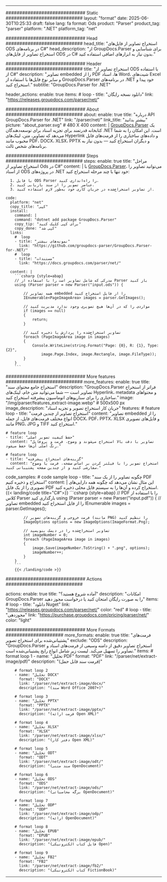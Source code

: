 


---
############################# Static ############################
layout: "format"
date:  2025-06-30T10:25:33
draft: false
lang: fa
format: Ods
product: "Parser"
product_tag: "parser"
platform: ".NET"
platform_tag: "net"

############################# Head ############################
head_title: "استخراج تصاویر از فایل‌های ODS در برنامه‌های C#"
head_description: "از GroupDocs.Parser برای شناسایی و استخراج تصاویر از فایل‌های ODS در C# بدون نیاز به ابزارهای اضافی استفاده کنید."

############################# Header ############################
title: "استخراج تصاویر از ODS با استفاده از C#" 
description: "تصاویر embedded را از PDF ها، اسناد Word، شیت‌های Excel و سایر نوع فایل‌ها با استفاده از GroupDocs.Parser در برنامه‌های .NET خود پیدا و استخراج کنید."
subtitle: "GroupDocs.Parser for .NET" 

header_actions:
  enable: true
  items:
    #  loop
    - title: "دانلود نسخه رایگان"
      link: "https://releases.groupdocs.com/parser/net/"
      
############################# About ############################
about:
    enable: true
    title: "درباره API GroupDocs.Parser for .NET"
    link: "/parser/net/"
    link_title: "بیشتر بدانید"
    picture: "about_parser.svg" # 480 X 400
    content: |
       [GroupDocs.Parser](/parser/net/) یک کتابخانه قدرتمند برای تجزیه اسناد برای توسعه‌دهندگان .NET است. این امکان را به شما می‌دهد که تصاویر، متن، لینک‌های Hyperlink و داده‌های ساختاری را از فرمت‌های فایل محبوب مانند PDF، DOCX، XLSX، PPTX و دیگران استخراج کنید — بدون نیاز به برنامه‌های شخص ثالث.

############################# Steps ############################
steps:
    enable: true
    title: "مراحل استخراج تصاویر از Ods در C#"
    content: |
      با [GroupDocs.Parser](/parser/net/)، می‌توانید تصاویر را از اسناد ODS در پروژه‌های .NET خود تنها با چند مرحله استخراج کنید:
      
      1. با فایل ODS Parser را راه‌اندازی کنید.
      2. عناصر تصویر را از سند بازیابی کنید.
      3. از تصاویر استخراج‌شده در جریان کاری خود به‌طور لازم استفاده کنید.
   
    code:
      platform: "net"
      copy_title: "کپی"
      install:
        command: |
        command: "dotnet add package GroupDocs.Parser"
        copy_tip: "برای کپی کلیک کنید"
        copy_done: "کپی شد"
      links:
        #  loop
        - title: "نمونه‌های بیشتر"
          link: "https://github.com/groupdocs-parser/GroupDocs.Parser-for-.NET/"
        #  loop
        - title: "مستندات"
          link: "https://docs.groupdocs.com/parser/net/"
          
      content: |
        ```csharp {style=abap}
        // مدرکی که شامل تصاویر است را با استفاده از Parser باز کنید
        using (Parser parser = new Parser("input.ods")) {

            // همه تصاویر embedded را از فایل استخراج کنید
            IEnumerable<PageImageArea> images = parser.GetImages();

            // مواردی را که در آن‌ها هیچ تصویری وجود ندارد مدیریت کنید
            if (images == null)
            {
                return;
            }

            // تصاویر استخراج‌شده را پردازش یا ذخیره کنید
            foreach (PageImageArea image in images)
            {
                Console.WriteLine(string.Format("Page: {0}, R: {1}, Type: {2}", 
                    image.Page.Index, image.Rectangle, image.FileType));
            }
        }
        ```  

############################# More features ############################
more_features:
  enable: true
  title: "استخراج جامع محتوای سند"
  description: "GroupDocs.Parser فراتر از استخراج تصاویر است — شما می‌توانید متن خام، لینک‌های Hyperlink، metadata و محتواهای ساختاری را برای سناریوهای اتوماسیون پیشرفته استخراج کنید."
  image: "/img/parser/features_extract-image.webp" # 500x500 px
  image_description: "جریان کار استخراج تصویر و تجزیه اسناد"
  features:
    # feature loop
    - title: "استخراج تصاویر از چندین فرمت"
      content: "تصاویر embedded را از انواع مختلف فرمت‌های فایل، از جمله DOCX، PDF، PPTX، XLSX و فایل‌های تصویری مانند PNG، JPG و TIFF استخراج کنید."

    # feature loop
    - title: "حفظ کیفیت تصویر اصلی"
      content: "تصاویر با دقت بالا استخراج می‌شوند و وضوح، فرمت و پروفایل رنگ اصلی آن‌ها حفظ می‌شود."

    # feature loop
    - title: "گزینه‌های استخراج پیشرفته"
      content: "استخراج تصویر را با فیلتر کردن بر اساس صفحه، فرمت یا وضوح سفارشی کنید و از چندین صفحه پشتیبانی کنید."
      
  code_samples:
    # code sample loop
    - title: "چگونه تصاویر را از یک سند PDF استخراج و ذخیره کنیم"
      content: |
        این مثال نشان می‌دهد که چگونه همه دارایی‌های تصویری را از یک فایل PDF استخراج کرده و آن‌ها را به سیستم فایل محلی ذخیره کنید.
        {{< landing/code title="C#">}}
        ```csharp {style=abap}
        //  PDF را با استفاده از کلاس Parser بارگذاری کنید
        using (Parser parser = new Parser("input.pdf"))
        {
            // تصاویر embedded را از فایل استخراج کنید
            IEnumerable<PageImageArea> images = parser.GetImages();

            // فرمت خروجی و گزینه‌های تصویر (مانند PNG) را تنظیم کنید
            ImageOptions options = new ImageOptions(ImageFormat.Png);

            // تصاویر استخراج‌شده را در دیسک بنویسید
            int imageNumber = 0;
            foreach (PageImageArea image in images)
            {
                image.Save(imageNumber.ToString() + ".png", options);
                imageNumber++;
            }
        }
        ```
        {{< /landing/code >}}


############################# Actions ############################

actions:
  enable: true
  title: "آماده شروع هستید؟"
  description: "امکانات GroupDocs.Parser را به صورت رایگان امتحان کنید یا درخواست مجوز دهید"
  items:
    #  loop
    - title: "دانلود Nuget"
      link: "https://releases.groupdocs.com/parser/net/"
      color: "red"
        #  loop
    - title: "مجوزدهی"
      link: "https://purchase.groupdocs.com/pricing/parser/net/"
      color: "light"


############################# More Formats #####################
more_formats:
    enable: true
    title: "فرمت‌های پشتیبانی‌شده برای استخراج تصویر"
    exclude: "ODS"
    description: "GroupDocs.Parser استخراج تصاویر دقیق از دامنه وسیعی از فرمت‌های اسناد و تصاویر را تسهیل می‌کند. لیست زیر شامل انواع رایج پشتیبانی‌شده است."
    items: 
        # format loop 1
        - name: "تحلیل PDF"
          format: "PDF"
          link: "/parser/net/extract-image/pdf/"
          description: "(فرمت سند قابل حمل)"
          
        # format loop 2
        - name: "تحلیل DOCX"
          format: "DOCX"
          link: "/parser/net/extract-image/docx/"
          description: "(سند Word Office 2007+)"
          
        # format loop 3
        - name: "تحلیل PPTX"
          format: "PPTX"
          link: "/parser/net/extract-image/pptx/"
          description: "(فرمت ارائه Open XML)"
          
        # format loop 4
        - name: "تحلیل XLSX"
          format: "XLSX"
          link: "/parser/net/extract-image/xlsx/"
          description: "(دفتر کار Open XML)"
          
        # format loop 5
        - name: "تحلیل ODT"
          format: "ODT"
          link: "/parser/net/extract-image/odt/"
          description: "(سند متنی OpenDocument)"
          
        # format loop 6
        - name: "تحلیل ODS"
          format: "ODS"
          link: "/parser/net/extract-image/ods/"
          description: "(برگه محاسباتی OpenDocument)"
          
        # format loop 7
        - name: "تحلیل ODP"
          format: "ODP"
          link: "/parser/net/extract-image/odp/"
          description: "(ارائه OpenDocument)"
          
        # format loop 8
        - name: "تحلیل EPUB"
          format: "EPUB"
          link: "/parser/net/extract-image/epub/"
          description: "(فایل کتاب الکترونیکی Open)"
          
        # format loop 9
        - name: "تحلیل FB2"
          format: "FB2"
          link: "/parser/net/extract-image/fb2/"
          description: "(کتاب الکترونیکی FictionBook)"
         
          

---